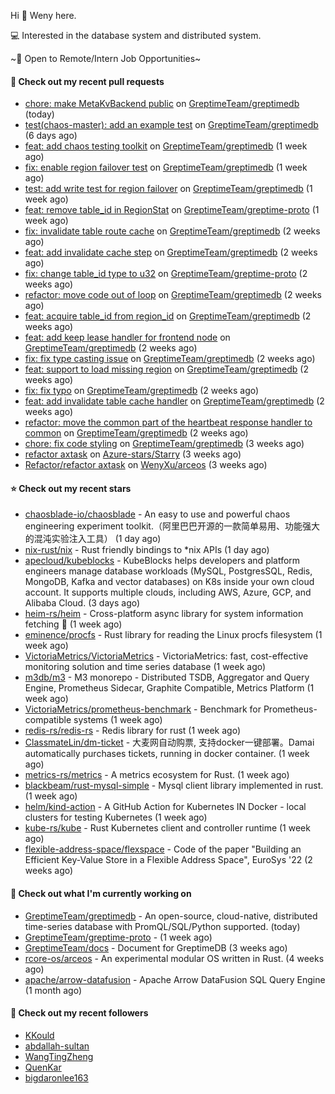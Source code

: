 Hi 👋 Weny here.

💻 Interested in the database system and distributed system.

~🍺 Open to Remote/Intern Job Opportunities~

#### 🔨 Check out my recent pull requests

- [chore: make MetaKvBackend public](https://github.com/GreptimeTeam/greptimedb/pull/1761) on [GreptimeTeam/greptimedb](https://github.com/GreptimeTeam/greptimedb) (today)
- [test(chaos-master): add an example test](https://github.com/GreptimeTeam/greptimedb/pull/1736) on [GreptimeTeam/greptimedb](https://github.com/GreptimeTeam/greptimedb) (6 days ago)
- [feat: add chaos testing toolkit](https://github.com/GreptimeTeam/greptimedb/pull/1713) on [GreptimeTeam/greptimedb](https://github.com/GreptimeTeam/greptimedb) (1 week ago)
- [fix: enable region failover test](https://github.com/GreptimeTeam/greptimedb/pull/1699) on [GreptimeTeam/greptimedb](https://github.com/GreptimeTeam/greptimedb) (1 week ago)
- [test: add write test for region failover](https://github.com/GreptimeTeam/greptimedb/pull/1673) on [GreptimeTeam/greptimedb](https://github.com/GreptimeTeam/greptimedb) (1 week ago)
- [feat: remove table_id in RegionStat](https://github.com/GreptimeTeam/greptime-proto/pull/43) on [GreptimeTeam/greptime-proto](https://github.com/GreptimeTeam/greptime-proto) (1 week ago)
- [fix: invalidate table route cache](https://github.com/GreptimeTeam/greptimedb/pull/1663) on [GreptimeTeam/greptimedb](https://github.com/GreptimeTeam/greptimedb) (2 weeks ago)
- [feat: add invalidate cache step](https://github.com/GreptimeTeam/greptimedb/pull/1658) on [GreptimeTeam/greptimedb](https://github.com/GreptimeTeam/greptimedb) (2 weeks ago)
- [fix: change table_id type to u32](https://github.com/GreptimeTeam/greptime-proto/pull/40) on [GreptimeTeam/greptime-proto](https://github.com/GreptimeTeam/greptime-proto) (2 weeks ago)
- [refactor: move code out of loop](https://github.com/GreptimeTeam/greptimedb/pull/1657) on [GreptimeTeam/greptimedb](https://github.com/GreptimeTeam/greptimedb) (2 weeks ago)
- [feat: acquire table_id from region_id](https://github.com/GreptimeTeam/greptimedb/pull/1656) on [GreptimeTeam/greptimedb](https://github.com/GreptimeTeam/greptimedb) (2 weeks ago)
- [feat: add keep lease handler for frontend node](https://github.com/GreptimeTeam/greptimedb/pull/1655) on [GreptimeTeam/greptimedb](https://github.com/GreptimeTeam/greptimedb) (2 weeks ago)
- [fix: fix type casting issue](https://github.com/GreptimeTeam/greptimedb/pull/1652) on [GreptimeTeam/greptimedb](https://github.com/GreptimeTeam/greptimedb) (2 weeks ago)
- [feat: support to load missing region](https://github.com/GreptimeTeam/greptimedb/pull/1651) on [GreptimeTeam/greptimedb](https://github.com/GreptimeTeam/greptimedb) (2 weeks ago)
- [fix: fix typo](https://github.com/GreptimeTeam/greptimedb/pull/1649) on [GreptimeTeam/greptimedb](https://github.com/GreptimeTeam/greptimedb) (2 weeks ago)
- [feat: add invalidate table cache handler](https://github.com/GreptimeTeam/greptimedb/pull/1633) on [GreptimeTeam/greptimedb](https://github.com/GreptimeTeam/greptimedb) (2 weeks ago)
- [refactor: move the common part of the heartbeat response handler to common](https://github.com/GreptimeTeam/greptimedb/pull/1627) on [GreptimeTeam/greptimedb](https://github.com/GreptimeTeam/greptimedb) (2 weeks ago)
- [chore: fix code styling](https://github.com/GreptimeTeam/greptimedb/pull/1623) on [GreptimeTeam/greptimedb](https://github.com/GreptimeTeam/greptimedb) (3 weeks ago)
- [refactor axtask](https://github.com/Azure-stars/Starry/pull/1) on [Azure-stars/Starry](https://github.com/Azure-stars/Starry) (3 weeks ago)
- [Refactor/refactor axtask](https://github.com/WenyXu/arceos/pull/4) on [WenyXu/arceos](https://github.com/WenyXu/arceos) (3 weeks ago)

#### ⭐ Check out my recent stars

- [chaosblade-io/chaosblade](https://github.com/chaosblade-io/chaosblade) - An easy to use and powerful chaos engineering experiment toolkit.（阿里巴巴开源的一款简单易用、功能强大的混沌实验注入工具） (1 day ago)
- [nix-rust/nix](https://github.com/nix-rust/nix) - Rust friendly bindings to *nix APIs (1 day ago)
- [apecloud/kubeblocks](https://github.com/apecloud/kubeblocks) - KubeBlocks helps developers and platform engineers manage database workloads (MySQL, PostgresSQL,  Redis, MongoDB, Kafka and vector databases) on K8s inside your own cloud account. It supports multiple clouds, including AWS, Azure, GCP, and Alibaba Cloud. (3 days ago)
- [heim-rs/heim](https://github.com/heim-rs/heim) - Cross-platform async library for system information fetching 🦀 (1 week ago)
- [eminence/procfs](https://github.com/eminence/procfs) - Rust library for reading the Linux procfs filesystem (1 week ago)
- [VictoriaMetrics/VictoriaMetrics](https://github.com/VictoriaMetrics/VictoriaMetrics) - VictoriaMetrics: fast, cost-effective monitoring solution and time series database (1 week ago)
- [m3db/m3](https://github.com/m3db/m3) - M3 monorepo - Distributed TSDB, Aggregator and Query Engine, Prometheus Sidecar, Graphite Compatible, Metrics Platform (1 week ago)
- [VictoriaMetrics/prometheus-benchmark](https://github.com/VictoriaMetrics/prometheus-benchmark) - Benchmark for Prometheus-compatible systems (1 week ago)
- [redis-rs/redis-rs](https://github.com/redis-rs/redis-rs) - Redis library for rust (1 week ago)
- [ClassmateLin/dm-ticket](https://github.com/ClassmateLin/dm-ticket) - 大麦网自动购票, 支持docker一键部署。Damai automatically purchases tickets, running in docker container. (1 week ago)
- [metrics-rs/metrics](https://github.com/metrics-rs/metrics) - A metrics ecosystem for Rust. (1 week ago)
- [blackbeam/rust-mysql-simple](https://github.com/blackbeam/rust-mysql-simple) - Mysql client library implemented in rust. (1 week ago)
- [helm/kind-action](https://github.com/helm/kind-action) - A GitHub Action for Kubernetes IN Docker - local clusters for testing Kubernetes (1 week ago)
- [kube-rs/kube](https://github.com/kube-rs/kube) - Rust Kubernetes client and controller runtime (1 week ago)
- [flexible-address-space/flexspace](https://github.com/flexible-address-space/flexspace) - Code of the paper &#34;Building an Efficient Key-Value Store in a Flexible Address Space&#34;, EuroSys &#39;22 (2 weeks ago)

#### 👷 Check out what I'm currently working on

- [GreptimeTeam/greptimedb](https://github.com/GreptimeTeam/greptimedb) - An open-source, cloud-native, distributed time-series database with PromQL/SQL/Python supported. (today)
- [GreptimeTeam/greptime-proto](https://github.com/GreptimeTeam/greptime-proto) -  (1 week ago)
- [GreptimeTeam/docs](https://github.com/GreptimeTeam/docs) - Document for GreptimeDB (3 weeks ago)
- [rcore-os/arceos](https://github.com/rcore-os/arceos) - An experimental modular OS written in Rust. (4 weeks ago)
- [apache/arrow-datafusion](https://github.com/apache/arrow-datafusion) - Apache Arrow DataFusion SQL Query Engine (1 month ago)

#### 👯 Check out my recent followers

- [KKould](https://github.com/KKould)
- [abdallah-sultan](https://github.com/abdallah-sultan)
- [WangTingZheng](https://github.com/WangTingZheng)
- [QuenKar](https://github.com/QuenKar)
- [bigdaronlee163](https://github.com/bigdaronlee163)


